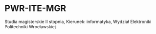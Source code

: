 # PWR-ITE-MGR
Studia magisterskie II stopnia, Kierunek: informatyka, Wydział Elektroniki Politechniki Wrocławskiej
